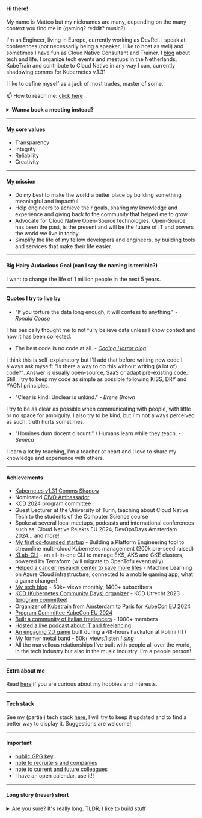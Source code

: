 #### Hi there!

My name is Matteo but my nicknames are many, depending on the many context you find me in (gaming? reddit? music?).

I'm an Engineer, living in Europe, currently working as DevRel. I speak at conferences (not necessarily being a speaker, I like to host as well) and sometimes I have fun as Cloud Native Consultant and Trainer.
I [blog](content-creation/blog/blog.md) about tech and life.
I organize tech events and meetups in the Netherlands, KubeTrain and contribute to Cloud Native in any way I can, currently shadowing comms for Kubernetes v.1.31

I like to define myself as a jack of most trades, master of some.

📫 How to reach me: [click here](https://mb-consulting.dev/all-links)

<details>
  <summary><b>Wanna book a meeting instead?</b></summary>
  Here's a secret <a href="https://mb-consulting.dev/secret">link</a>! 🤫
</details>

---

#### My core values

- Transparency
- Integrity
- Reliability
- Creativity

---

#### My mission

- Do my best to make the world a better place by building something meaningful and impactful.
- Help engineers to achieve their goals, sharing my knowledge and experience and giving back to the community that helped me to grow.
- Advocate for Cloud Native Open-Source technologies. Open-Source has been the past, is the present and will be the future of IT and powers the world we live in today.
- Simplify the life of my fellow developers and engineers, by building tools and services that make their life easier. 

---

#### Big Hairy Audacious Goal (can I say the naming is terrible?)

I want to change the life of 1 million people in the next 5 years.

---

#### Quotes I try to live by

- "If you torture the data long enough, it will confess to anything." - _Ronald Coase_ 

This basically thought me to not fully believe data unless I know context and how it has been collected.

- The best code is no code at all. - [_Coding Horror blog_](https://blog.codinghorror.com/the-best-code-is-no-code-at-all/)

I think this is self-explanatory but I'll add that before writing new code I always ask myself: "Is there a way to do this without writing (a lot of) code?". Answer is usually open-source, SaaS or adapt pre-existing code. Still, I try to keep my code as simple as possible following KISS, DRY and YAGNI principles.

- "Clear is kind. Unclear is unkind." - _Brene Brown_

I try to be as clear as possible when communicating with people, with little or no space for ambiguity. I also try to be kind, but I'm not always perceived as such, truth hurts sometimes.

- "Homines dum docent discunt." / Humans learn while they teach. - _Seneca_

I learn a lot by teaching, I'm a teacher at heart and I love to share my knowledge and experience with others.

---

#### Achievements

- [Kubernetes v1.31 Comms Shadow](https://github.com/kubernetes/org/issues/4975)
- Nominated [CIVO Ambassador](https://www.civo.com/ambassadors)
- KCD 2024 program committee
- Guest Lecturer at the University of Turin, teaching about Cloud Native Tech to the students of the Computer Science course
- Spoke at several local meetups, podcasts and international conferences such as: Cloud Native Rejekts EU 2024, DevOpsDays Amsterdam 2024... and [more](https://github.com/mbianchidev/mbianchidev/blob/master/public-speaking/home.md)!
- [My first co-founded startup](https://www.linkedin.com/company/kubelab/) - Building a Platform Engineering tool to streamline multi-cloud Kubernetes management (200k pre-seed raised)
- [KLab-CLI](https://github.com/mbianchidev/klab-cli) - an all-in-one CLI to manage EKS, AKS and GKE clusters, powered by Terraform (will migrate to OpenTofu eventually)
- [Helped a cancer research center to save more lifes](https://www.linkedin.com/pulse/kubelab-netherlands-cancer-institute-partner-around-ai-peter-comstock/?utm_source=rss&utm_campaign=articles_sitemaps&utm_medium=google_news) - Machine Learning on Azure Cloud infrastructure, connected to a mobile gaming app, what a game changer!
- [My tech blog](https://mb-consulting.dev/blog) - 50k+ views monthly, 1400+ subscribers
- [KCD (Kubernetes Community Days) organizer](https://community.cncf.io/kcd-netherlands/) - KCD Utrecht 2023 ([program committee](https://www.credly.com/badges/c9bc9d4e-02bb-4bcd-85a3-00f63981688a))
- [Organizer of Kubetrain from Amsterdam to Paris for KubeCon EU 2024](https://kubetrain.io/)
- [Program Committee KubeCon EU 2024](https://www.credly.com/badges/0ab0b4ed-7ca1-4bab-8643-8ad4d06efe70)
- [Built a community of italian freelancers](https://www.linkedin.com/groups/14023713/) - 1000+ members
- [Hosted a live podcast about IT and freelancing](https://www.twitch.tv/freelancezoo)
- [An engaging 2D game](https://github.com/mbianchidev/blockster-2d) built during a 48-hours hackaton at Polimi (IT)
- [My former metal band](https://www.youtube.com/watch?v=XBrvnVmkYJw) - 50k+ views/listen _I sing_
- All the marvellous relationships I've built with people all over the world, in the tech industry but also in the music industry. I'm a people person!

---

#### Extra about me

Read [here](extra.md) if you are curious about my hobbies and interests.

---

#### Tech stack

See my (partial) tech stack [here](tech-stack.md), I will try to keep it updated and to find a better way to display it. Suggestions are welcome!

---

#### Important 

- [public GPG key](keys/gpgkey.pub)
- [note to recruiters and companies](note-to-recruiters.md)
- [note to current and future colleagues](note-to-colleagues.md)
- I have an open calendar, use it!!

---

#### Long story (never) short

<details>
  <summary>Are you sure? It's really long. TLDR; I like to build stuff</summary>

  I have always been passionate about computers and technology, but I started to code when I was 15, after switching highschool from a scientific and mostly theoretical one to what in Italy is called "technical" high school, where I learned the basics of programming and computer science 👨‍💻.
  
  I was never a good student, I was always bored by school 🥱 and I never liked to study, but I was always curious and I loved to learn new things, especially if they were related to computers.
  My professors at that time used to tell me that I would never work in IT because I was not good enough, but I never gave up and I kept learning on my own 🤓.
  
  Most people in my life were also not happy about my choice, they wanted me to go to university and get a degree to go for a "real job" 🤨 instead of "playing with computers", but I was not interested in that, I wanted to work and learn by doing, not by studying.
  
  I started my professional journey in 2015 as a web developer, I started to write production grade PHP code even before I got my driving license. 🚗 
  As employee I started as fullstack, in a small company building embedded software in C and some intarnal tools in C#, then I joined a promising local startup, always as fullstack but back to PHP with a Laravel flavor.
  
  Graduating from my high school I then moved to a bigger city (Milan), switched language to specialize in Java and built my back(end) as a Software Engineer, I climbed the ladder, worked on large scale products (8+ million users) and finally became a Senior Software Engineer. 👷
  
  Since I am a fundamentally lazy person, I learnt to love automation, starting with bash scripts and moving on to DevOps tools and practices.
  I joined the Dark Side of DevOps and Site Reliability taking the best from my SWE background (I've never stopped to use the --force). 🌌
  
  At some point, after leading DevOps initatives and bringing multiple teams from 0 to GitOps, I felt that I reached a ceiling in my career both in the company I worked at that time and in the italian IT landscape (not so rich, if you ask me). 
  That is the reason why I decided to start my journey in 2021 as a freelance professional and digital nomad. ✈️🏝️
  I wanted to scale my impact on the IT industry and to help more people and companies to achieve their goals. ⛰️
  
  I coached and mentored my padawans (ehm I mean, my students) about DevOps principles and practices. I also helped companies to improve their DevEx and DevOps approach. 📚
  
  In the meantime I learnt a bit more about frontend, especially React. I always despised Javascript but after learning about Typescript I started to like it a bit more. Still not my jam but I can live with it. Nodejs is more fun than I expected, I'll give you that. 🙆‍♂️
  
  Back to the story, in all this time I've been in the IT industry, I've learned a lot from hands on experience and had the opportunity to interact with truly amazing people. 🤝
  
  After digital nomading across Europe, in 2023 I took the next step and I've become the CTO of a startup for one year, where I enjoyed the challenge of building a new company culture, a service and a product from scratch and of course taking care of my team. 🤟
  
  In the end we could not find the Product-Market Fit and had to step back, but quoting Yoda: "The greatest teacher, failure is."
  
  I keep advocating for Cloud Native technologies, I am a Kubernetes lover and part of the CNCF community. ☸️💙
  I strongly believe in the power of Platform Engineering and I look forward to impact the IT industry with my work. 🏋️
  
  What will I do in 2024 and beyond? Who knows! 🤩
  
  To be continued... 
</details>
